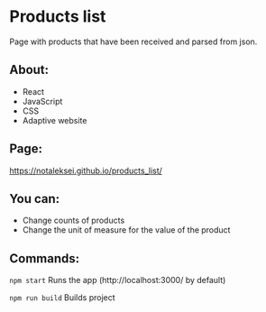 # Products list

Page with products that have been received and parsed from json.

## About:

* React
* JavaScript
* CSS
* Adaptive website

## Page:

https://notaleksei.github.io/products_list/

## You can:

* Change counts of products
* Change the unit of measure for the value of the product

## Commands:

`npm start` Runs the app (http://localhost:3000/ by default)

`npm run build` Builds project
